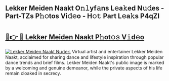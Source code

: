## Lekker Meiden Naakt O𝚗𝚕yf𝚊ns L𝚎a𝚔ed N𝚞𝚍es - Part-TZs P𝚑𝚘tos Vi𝚍𝚎o - H𝚘𝚝 Part L𝚎a𝚔s P4qZI

# <h2><a href="http://kfdlexk.oniu.top/?m=Lekker+Meiden+Naakt">🔗👉 🔴 Lekker Meiden Naakt P𝚑ot𝚘𝚜 V𝚒d𝚎o</a></h2>

[![Lekker Meiden Naakt Nu𝚍e𝚜](https://i.imgur.com/0qMVB7G.gif)](http://kfdlexk.oniu.top/?m=Lekker+Meiden+Naakt)
Virtual artist and entertainer Lekker Meiden Naakt, acclaimed for sharing dance and lifestyle inspiration through popular dance trends and brief films. Lekker Meiden Naakt's public image is marked by a welcoming and genuine demeanor, while the private aspects of his life remain cloaked in secrecy.  

